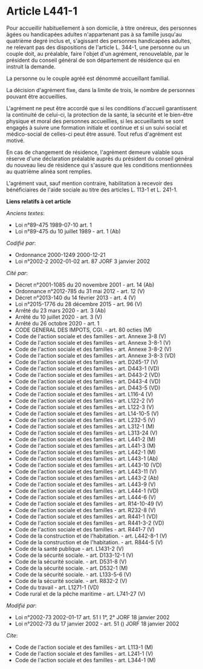 # Article L441-1

Pour accueillir habituellement à son domicile, à titre onéreux, des personnes âgées ou handicapées adultes n'appartenant pas
à sa famille jusqu'au quatrième degré inclus et, s'agissant des personnes handicapées adultes, ne relevant pas des
dispositions de l'article L. 344-1, une personne ou un couple doit, au préalable, faire l'objet d'un agrément, renouvelable,
par le président du conseil général de son département de résidence qui en instruit la demande.

La personne ou le couple agréé est dénommé accueillant familial.

La décision d'agrément fixe, dans la limite de trois, le nombre de personnes pouvant être accueillies.

L'agrément ne peut être accordé que si les conditions d'accueil garantissent la continuité de celui-ci, la protection de la
santé, la sécurité et le bien-être physique et moral des personnes accueillies, si les accueillants se sont engagés à suivre
une formation initiale et continue et si un suivi social et médico-social de celles-ci peut être assuré. Tout refus
d'agrément est motivé.

En cas de changement de résidence, l'agrément demeure valable sous réserve d'une déclaration préalable auprès du président du
conseil général du nouveau lieu de résidence qui s'assure que les conditions mentionnées au quatrième alinéa sont remplies.

L'agrément vaut, sauf mention contraire, habilitation à recevoir des bénéficiaires de l'aide sociale au titre des articles L.
113-1 et L. 241-1.

**Liens relatifs à cet article**

_Anciens textes_:

  - Loi n°89-475 1989-07-10 art. 1
  - Loi n°89-475 du 10 juillet 1989 - art. 1 (Ab)

_Codifié par_:

  - Ordonnance 2000-1249 2000-12-21
  - Loi n°2002-2 2002-01-02 art. 87 JORF 3 janvier 2002

_Cité par_:

  - Décret n°2001-1085 du 20 novembre 2001 - art. 14 (Ab)
  - Ordonnance n°2012-785 du 31 mai 2012 - art. 12 (V)
  - Décret n°2013-140 du 14 février 2013 - art. 4 (V)
  - Loi n°2015-1776 du 28 décembre 2015 - art. 96 (V)
  - Arrêté du 23 mars 2020 - art. 3 (Ab)
  - Arrêté du 10 juillet 2020 - art. 3 (V)
  - Arrêté du 26 octobre 2020 - art. 1
  - CODE GENERAL DES IMPOTS, CGI. - art. 80 octies (M)
  - Code de l'action sociale et des familles - art. Annexe 3-8 (V)
  - Code de l'action sociale et des familles - art. Annexe 3-8-1 (V)
  - Code de l'action sociale et des familles - art. Annexe 3-8-2 (V)
  - Code de l'action sociale et des familles - art. Annexe 3-8-3 (VD)
  - Code de l'action sociale et des familles - art. D245-17 (V)
  - Code de l'action sociale et des familles - art. D443-1 (VD)
  - Code de l'action sociale et des familles - art. D443-2 (VD)
  - Code de l'action sociale et des familles - art. D443-4 (VD)
  - Code de l'action sociale et des familles - art. D443-5 (VD)
  - Code de l'action sociale et des familles - art. L116-4 (V)
  - Code de l'action sociale et des familles - art. L122-2 (V)
  - Code de l'action sociale et des familles - art. L122-3 (V)
  - Code de l'action sociale et des familles - art. L14-10-5 (V)
  - Code de l'action sociale et des familles - art. L232-5 (V)
  - Code de l'action sociale et des familles - art. L312-1 (M)
  - Code de l'action sociale et des familles - art. L313-24 (V)
  - Code de l'action sociale et des familles - art. L441-2 (M)
  - Code de l'action sociale et des familles - art. L441-3 (M)
  - Code de l'action sociale et des familles - art. L442-1 (M)
  - Code de l'action sociale et des familles - art. L443-1 (Ab)
  - Code de l'action sociale et des familles - art. L443-10 (VD)
  - Code de l'action sociale et des familles - art. L443-11 (V)
  - Code de l'action sociale et des familles - art. L443-2 (Ab)
  - Code de l'action sociale et des familles - art. L443-9 (V)
  - Code de l'action sociale et des familles - art. L444-1 (VD)
  - Code de l'action sociale et des familles - art. L444-6 (V)
  - Code de l'action sociale et des familles - art. R14-10-49 (V)
  - Code de l'action sociale et des familles - art. R232-8 (V)
  - Code de l'action sociale et des familles - art. R441-1 (VD)
  - Code de l'action sociale et des familles - art. R441-3-2 (VD)
  - Code de l'action sociale et des familles - art. R441-7 (V)
  - Code de la construction et de l'habitation. - art. L442-8-1 (V)
  - Code de la construction et de l'habitation. - art. R844-5 (V)
  - Code de la santé publique - art. L1431-2 (V)
  - Code de la sécurité sociale. - art. D133-12-1 (V)
  - Code de la sécurité sociale. - art. D531-8 (V)
  - Code de la sécurité sociale. - art. D532-1 (M)
  - Code de la sécurité sociale. - art. L133-5-6 (V)
  - Code de la sécurité sociale. - art. R832-2 (V)
  - Code du travail - art. L1271-1 (VD)
  - Code rural et de la pêche maritime - art. L741-27 (V)

_Modifié par_:

  - Loi n°2002-73 2002-01-17 art. 51 I 1°, 2° JORF 18 janvier 2002
  - Loi n°2002-73 du 17 janvier 2002 - art. 51 () JORF 18 janvier 2002

_Cite_:

  - Code de l'action sociale et des familles - art. L113-1 (M)
  - Code de l'action sociale et des familles - art. L241-1 (V)
  - Code de l'action sociale et des familles - art. L344-1 (M)
